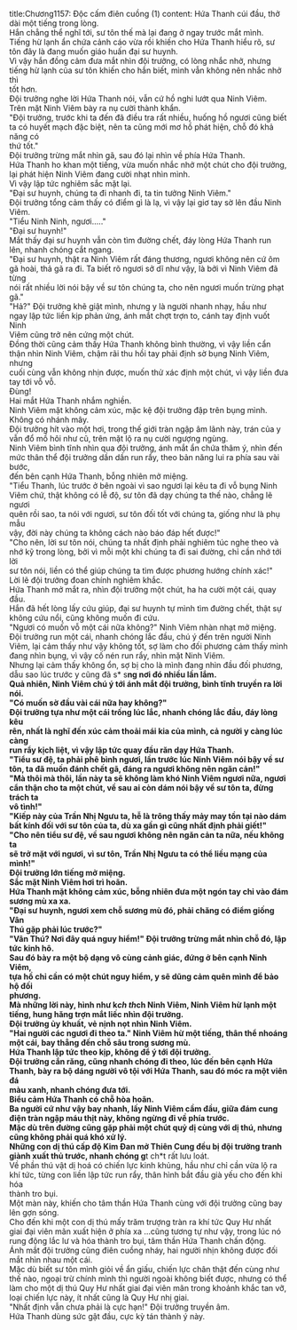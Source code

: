 title:Chương1157: Độc cấm điên cuồng (1)
content:
Hứa Thanh cúi đầu, thở dài một tiếng trong lòng.<br>Hắn chẳng thể nghĩ tới, sư tôn thế mà lại đang ở ngay trước mắt mình.<br>Tiếng hừ lạnh ẩn chứa cảnh cáo vừa rồi khiến cho Hứa Thanh hiểu rõ, sư<br>tôn đây là đang muốn giáo huấn đại sư huynh.<br>Vì vậy hắn đồng cảm đưa mắt nhìn đội trưởng, có lòng nhắc nhở, nhưng<br>tiếng hừ lạnh của sư tôn khiến cho hắn biết, mình vẫn không nên nhắc nhở thì<br>tốt hơn.<br>Đội trưởng nghe lời Hứa Thanh nói, vẫn cứ hồ nghi lướt qua Ninh Viêm.<br>Trên mặt Ninh Viêm bày ra nụ cười thành khẩn.<br>"Đội trưởng, trước khi ta đến đã điều tra rất nhiều, huống hồ ngươi cũng biết<br>ta có huyết mạch đặc biệt, nên ta cũng mới mơ hồ phát hiện, chỗ đó khả năng có<br>thứ tốt."<br>Đội trưởng trừng mắt nhìn gã, sau đó lại nhìn về phía Hứa Thanh.<br>Hứa Thanh ho khan một tiếng, vừa muốn nhắc nhở một chút cho đội trưởng,<br>lại phát hiện Ninh Viêm đang cười nhạt nhìn mình.<br>Vì vậy lập tức nghiêm sắc mặt lại.<br>"Đại sư huynh, chúng ta đi nhanh đi, ta tin tưởng Ninh Viêm."<br>Đội trưởng tổng cảm thấy có điểm gì là lạ, vì vậy lại giơ tay sờ lên đầu Ninh<br>Viêm.<br>"Tiểu Ninh Ninh, ngươi....."<br>"Đại sư huynh!"<br>Mắt thấy đại sư huynh vẫn còn tìm đường chết, đáy lòng Hứa Thanh run<br>lên, nhanh chóng cắt ngang.<br>"Đại sư huynh, thật ra Ninh Viêm rất đáng thương, ngươi không nên cứ ôm<br>gã hoài, thả gã ra đi. Ta biết rõ ngươi sở dĩ như vậy, là bởi vì Ninh Viêm đã từng<br>nói rất nhiều lời nói bậy về sư tôn chúng ta, cho nên ngươi muốn trừng phạt gã."<br>"Hả?" Đội trưởng khẽ giật mình, nhưng y là người nhanh nhạy, hầu như<br>ngay lập tức liền kịp phản ứng, ánh mắt chợt trợn to, cánh tay định vuốt Ninh<br>Viêm cũng trở nên cứng một chút.<br>Đồng thời cũng cảm thấy Hứa Thanh không bình thường, vì vậy liền cẩn<br>thận nhìn Ninh Viêm, chậm rãi thu hồi tay phải định sờ bụng Ninh Viêm, nhưng<br>cuối cùng vẫn không nhịn được, muốn thử xác định một chút, vì vậy liền đưa<br>tay tới vỗ vỗ.<br>Đùng!<br>Hai mắt Hứa Thanh nhắm nghiền.<br>Ninh Viêm mặt không cảm xúc, mặc kệ đội trưởng đập trên bụng mình.<br>Không có nhánh mây.<br>Đội trưởng hít vào một hơi, trong thế giới tràn ngập âm lãnh này, trán của y<br>vẫn đổ mồ hôi như cũ, trên mặt lộ ra nụ cười ngượng ngùng.<br>Ninh Viêm bình tĩnh nhìn qua đội trưởng, ánh mắt ẩn chứa thâm ý, nhìn đến<br>mức thân thể đội trưởng dần dần run rẩy, theo bản năng lui ra phía sau vài bước,<br>đến bên cạnh Hứa Thanh, bỗng nhiên mở miệng.<br>"Tiểu Thanh, lúc trước ở bên ngoài vì sao ngươi lại kêu ta đi vỗ bụng Ninh<br>Viêm chứ, thật không có lễ độ, sư tôn đã dạy chúng ta thế nào, chẳng lẽ ngươi<br>quên rồi sao, ta nói với ngươi, sư tôn đối tốt với chúng ta, giống như là phụ mẫu<br>vậy, đời này chúng ta không cách nào báo đáp hết được!"<br>"Cho nên, lời sư tôn nói, chúng ta nhất định phải nghiêm túc nghe theo và<br>nhớ kỹ trong lòng, bởi vì mỗi một khi chúng ta đi sai đường, chỉ cần nhớ tới lời<br>sư tôn nói, liền có thể giúp chúng ta tìm được phương hướng chính xác!"<br>Lời lẽ đội trưởng đoan chính nghiêm khắc.<br>Hứa Thanh mở mắt ra, nhìn đội trưởng một chút, ha ha cười một cái, quay<br>đầu.<br>Hắn đã hết lòng lấy cứu giúp, đại sư huynh tự mình tìm đường chết, thật sự<br>không cứu nổi, cũng không muốn đi cứu.<br>"Ngươi có muốn vỗ một cái nữa không?" Ninh Viêm nhàn nhạt mở miệng.<br>Đội trưởng run một cái, nhanh chóng lắc đầu, chú ý đến trên người Ninh<br>Viêm, lại cảm thấy như vậy không tốt, sợ làm cho đối phương cảm thấy mình<br>đang nhìn bụng, vì vậy cố nén run rẩy, nhìn mặt Ninh Viêm.<br>Nhưng lại cảm thấy không ổn, sợ bị cho là mình đang nhìn đầu đối phương,<br>dẫu sao lúc trước y cũng đã s* s**ng nơi đó nhiều lần lắm.<br>Quả nhiên, Ninh Viêm chú ý tới ánh mắt đội trưởng, bình tĩnh truyền ra lời<br>nói.<br>"Có muốn sờ đầu vài cái nữa hay không?"<br>Đội trưởng tựa như một cái trống lúc lắc, nhanh chóng lắc đầu, đáy lòng kêu<br>rên, nhất là nghĩ đến xúc cảm thoải mái kia của mình, cả người y càng lúc càng<br>run rẩy kịch liệt, vì vậy lập tức quay đầu răn dạy Hứa Thanh.<br>"Tiểu sư đệ, ta phải phê bình ngươi, lần trước lúc Ninh Viêm nói bậy về sư<br>tôn, ta đã muốn đánh chết gã, đáng ra ngươi không nên ngăn cản!"<br>"Mà thôi mà thôi, lần này ta sẽ không làm khó Ninh Viêm ngươi nữa, ngươi<br>cẩn thận cho ta một chút, về sau ai còn dám nói bậy về sư tôn ta, đừng trách ta<br>vô tình!"<br>"Kiếp này của Trần Nhị Ngưu ta, hễ là trông thấy mảy may tồn tại nào dám<br>bất kính đối với sư tôn của ta, dù xa gần gì cũng nhất định phải giết!"<br>"Cho nên tiểu sư đệ, về sau ngươi không nên ngăn cản ta nữa, nếu không ta<br>sẽ trở mặt với ngươi, vì sư tôn, Trần Nhị Ngưu ta có thể liều mạng của mình!"<br>Đội trưởng lớn tiếng mở miệng.<br>Sắc mặt Ninh Viêm hơi trì hoãn.<br>Hứa Thanh mặt không cảm xúc, bỗng nhiên đưa một ngón tay chỉ vào đám<br>sương mù xa xa.<br>"Đại sư huynh, ngươi xem chỗ sương mù đó, phải chăng có điểm giống Vân<br>Thú gặp phải lúc trước?"<br>"Vân Thú? Nơi đây quá nguy hiểm!" Đội trưởng trừng mắt nhìn chỗ đó, lập<br>tức kinh hô.<br>Sau đó bày ra một bộ dạng vô cùng cảnh giác, đứng ở bên cạnh Ninh Viêm,<br>tựa hồ chỉ cần có một chút nguy hiểm, y sẽ dũng cảm quên mình để bảo hộ đối<br>phương.<br>Mà những lời này, hình như k*ch th*ch Ninh Viêm, Ninh Viêm hừ lạnh một<br>tiếng, hung hăng trợn mắt liếc nhìn đội trưởng.<br>Đội trưởng ủy khuất, vẻ nịnh nọt nhìn Ninh Viêm.<br>"Hai người các ngươi đi theo ta." Ninh Viêm hừ một tiếng, thân thể nhoáng<br>một cái, bay thẳng đến chỗ sâu trong sương mù.<br>Hứa Thanh lập tức theo kịp, không để ý tới đội trưởng.<br>Đội trưởng cắn răng, cũng nhanh chóng đi theo, lúc đến bên cạnh Hứa<br>Thanh, bày ra bộ dáng người vô tội với Hứa Thanh, sau đó móc ra một viên đá<br>màu xanh, nhanh chóng đưa tới.<br>Biểu cảm Hứa Thanh có chỗ hòa hoãn.<br>Ba người cứ như vậy bay nhanh, lấy Ninh Viêm cầm đầu, giữa đám cung<br>điện tràn ngập máu thịt này, không ngừng đi về phía trước.<br>Mặc dù trên đường cũng gặp phải một chút quỷ dị cùng với dị thú, nhưng<br>cũng không phải quá khó xử lý.<br>Những con dị thú cấp độ Kim Đan mở Thiên Cung đều bị đội trưởng tranh<br>giành xuất thủ trước, nhanh chóng g**t ch*t rất lưu loát.<br>Về phần thú vật dị hoá có chiến lực kinh khủng, hầu như chỉ cần vừa lộ ra<br>khí tức, từng con liền lập tức run rẩy, thân hình bắt đầu già yếu cho đến khi hóa<br>thành tro bụi.<br>Một màn này, khiến cho tâm thần Hứa Thanh cùng với đội trưởng cũng bay<br>lên gợn sóng.<br>Cho đến khi một con dị thú mấy trăm trượng tràn ra khí tức Quy Hư nhất<br>giai đại viên mãn xuất hiện ở phía xa …cũng tương tự như vậy, trong lúc nó<br>rung động lắc lư và hóa thành tro bụi, tâm thần Hứa Thanh chấn động.<br>Ánh mắt đội trưởng cũng điên cuồng nháy, hai người nhịn không được đối<br>mắt nhìn nhau một cái.<br>Mặc dù biết sư tôn mình giỏi về ẩn giấu, chiến lực chân thật đến cùng như<br>thế nào, ngoại trừ chính mình thì người ngoài không biết được, nhưng có thể<br>làm cho một dị thú Quy Hư nhất giai đại viên mãn trong khoảnh khắc tan vỡ,<br>loại chiến lực này, ít nhất cũng là Quy Hư nhị giai.<br>"Nhất định vẫn chưa phải là cực hạn!" Đội trưởng truyền âm.<br>Hứa Thanh dùng sức gật đầu, cực kỳ tán thành ý này.